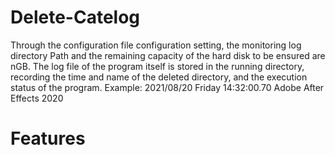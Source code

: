 # Delete-Catelog
Through the configuration file configuration setting, the monitoring log directory Path and the remaining capacity of the hard disk to be ensured are nGB. The log file of the program itself is stored in the running directory, recording the time and name of the deleted directory, and the execution status of the program. Example: 2021/08/20 Friday 14:32:00.70 Adobe After Effects 2020
# Features
